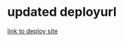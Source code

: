 # updated deployurl

[link to deploy site](https://60e1c38d2a1f450007c11f54--clever-torvalds-769b7f.netlify.app/)
